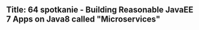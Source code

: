 Title: 64 spotkanie - Building Reasonable JavaEE 7 Apps on Java8 called "Microservices"
-----------------
